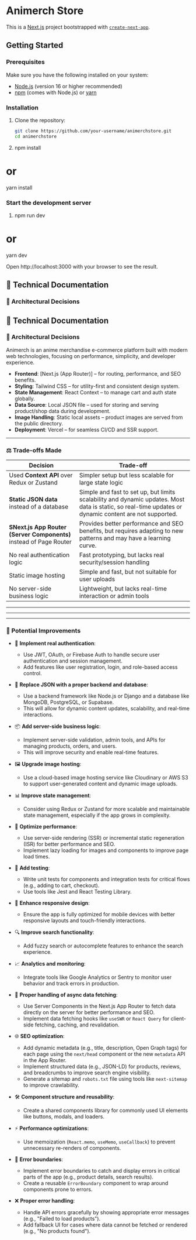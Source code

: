 # Animerch Store

This is a [Next.js](https://nextjs.org) project bootstrapped with [`create-next-app`](https://nextjs.org/docs/app/api-reference/cli/create-next-app).

## Getting Started

### Prerequisites

Make sure you have the following installed on your system:

- [Node.js](https://nodejs.org/) (version 16 or higher recommended)
- [npm](https://www.npmjs.com/) (comes with Node.js) or [yarn](https://yarnpkg.com/)

### Installation

1. Clone the repository:

   ```bash
   git clone https://github.com/your-username/animerchstore.git
   cd animerchstore

   ```

2. npm install

# or

yarn install

### Start the development server

1. npm run dev

# or

yarn dev

Open http://localhost:3000 with your browser to see the result.

## 🧱 Technical Documentation

### 📌 Architectural Decisions

## 🧱 Technical Documentation

### 📌 Architectural Decisions

Animerch is an anime merchandise e-commerce platform built with modern web technologies, focusing on performance, simplicity, and developer experience.

- **Frontend**: [Next.js (App Router)] – for routing, performance, and SEO benefits.
- **Styling**: Tailwind CSS – for utility-first and consistent design system.
- **State Management**: React Context – to manage cart and auth state globally.
- **Data Source**: Local JSON file – used for storing and serving product/shop data during development.
- **Image Handling**: Static local assets – product images are served from the public directory.
- **Deployment**: Vercel – for seamless CI/CD and SSR support.

---

### ⚖️ Trade-offs Made

| Decision | Trade-off |
|---------|-----------|
| Used **Context API** over Redux or Zustand | Simpler setup but less scalable for large state logic |
| **Static JSON data** instead of a database | Simple and fast to set up, but limits scalability and dynamic updates. Most data is static, so real-time updates or dynamic content are not supported. |
| **SNext.js App Router (Server Components)** instead of Page Router | Provides better performance and SEO benefits, but requires adapting to new patterns and may have a learning curve. |
| No real authentication logic | Fast prototyping, but lacks real security/session handling |
| Static image hosting | Simple and fast, but not suitable for user uploads |
| No server-side business logic | Lightweight, but lacks real-time interaction or admin tools |

---

---

---

### 🚀 Potential Improvements

- 🔐 **Implement real authentication**:
  - Use JWT, OAuth, or Firebase Auth to handle secure user authentication and session management.
  - Add features like user registration, login, and role-based access control.

- 🔄 **Replace JSON with a proper backend and database**:
  - Use a backend framework like Node.js or Django and a database like MongoDB, PostgreSQL, or Supabase.
  - This will allow for dynamic content updates, scalability, and real-time interactions.

- 📦 **Add server-side business logic**:
  - Implement server-side validation, admin tools, and APIs for managing products, orders, and users.
  - This will improve security and enable real-time features.

- 🖼️ **Upgrade image hosting**:
  - Use a cloud-based image hosting service like Cloudinary or AWS S3 to support user-generated content and dynamic image uploads.

- 📊 **Improve state management**:
  - Consider using Redux or Zustand for more scalable and maintainable state management, especially if the app grows in complexity.

- 🚀 **Optimize performance**:
  - Use server-side rendering (SSR) or incremental static regeneration (ISR) for better performance and SEO.
  - Implement lazy loading for images and components to improve page load times.

- 🧪 **Add testing**:
  - Write unit tests for components and integration tests for critical flows (e.g., adding to cart, checkout).
  - Use tools like Jest and React Testing Library.

- 📱 **Enhance responsive design**:
  - Ensure the app is fully optimized for mobile devices with better responsive layouts and touch-friendly interactions.

- 🔍 **Improve search functionality**:
  - Add fuzzy search or autocomplete features to enhance the search experience.

- 📈 **Analytics and monitoring**:
  - Integrate tools like Google Analytics or Sentry to monitor user behavior and track errors in production.

- 🔄 **Proper handling of async data fetching**:
  - Use Server Components in the Next.js App Router to fetch data directly on the server for better performance and SEO.
  - Implement data fetching hooks like `useSWR` or `React Query` for client-side fetching, caching, and revalidation.

- 🌐 **SEO optimization**:
  - Add dynamic metadata (e.g., title, description, Open Graph tags) for each page using the `next/head` component or the new `metadata` API in the App Router.
  - Implement structured data (e.g., JSON-LD) for products, reviews, and breadcrumbs to improve search engine visibility.
  - Generate a sitemap and `robots.txt` file using tools like `next-sitemap` to improve crawlability.

- 🛠️ **Component structure and reusability**:
  - Create a shared components library for commonly used UI elements like buttons, modals, and loaders.

- ⚡ **Performance optimizations**:
  - Use memoization (`React.memo`, `useMemo`, `useCallback`) to prevent unnecessary re-renders of components.

- 🛑 **Error boundaries**:
  - Implement error boundaries to catch and display errors in critical parts of the app (e.g., product details, search results).
  - Create a reusable `ErrorBoundary` component to wrap around components prone to errors.

- ❌ **Proper error handling**:
  - Handle API errors gracefully by showing appropriate error messages (e.g., "Failed to load products").
  - Add fallback UI for cases where data cannot be fetched or rendered (e.g., "No products found").